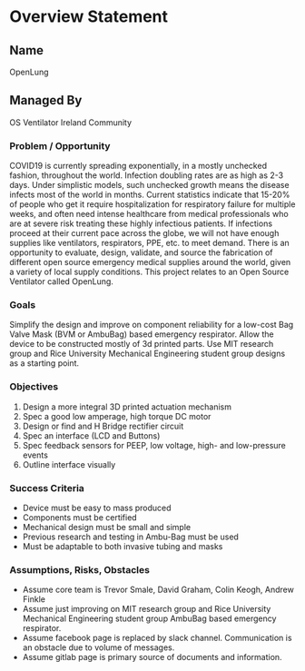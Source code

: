 # Overview Statement

## Name
OpenLung

## Managed By
OS Ventilator Ireland Community

### Problem / Opportunity
COVID19 is currently spreading exponentially, in a mostly unchecked fashion, throughout the world. Infection doubling rates are as high as 2-3 days. Under simplistic models, such unchecked growth means the disease infects most of the world in months. Current statistics indicate that 15-20% of people who get it require hospitalization for respiratory failure for multiple weeks, and often need intense healthcare from medical professionals who are at severe risk treating these highly infectious patients. If infections proceed at their current pace across the globe, we will not have enough supplies like ventilators, respirators, PPE, etc. to meet demand. 
There is an opportunity to evaluate, design, validate, and source the fabrication of different open source emergency medical supplies around the world, given a variety of local supply conditions. This project relates to an Open Source Ventilator called OpenLung.

### Goals
Simplify the design and improve on component reliability for a low-cost Bag Valve Mask (BVM or AmbuBag) based emergency respirator. Allow the device to be constructed mostly of 3d printed parts. Use MIT research group and Rice University Mechanical Engineering student group designs as a starting point.

### Objectives
1.	Design a more integral 3D printed actuation mechanism
2.	Spec a good low amperage, high torque DC motor
3.	Design or find and H Bridge rectifier circuit
4.	Spec an interface (LCD and Buttons)
5.	Spec feedback sensors for PEEP, low voltage, high- and low-pressure events
6.	Outline interface visually

### Success Criteria
- Device must be easy to mass produced
- Components must be certified
- Mechanical design must be small and simple
- Previous research and testing in Ambu-Bag must be used
- Must be adaptable to both invasive tubing and masks

### Assumptions, Risks, Obstacles
- Assume core team is Trevor Smale, David Graham, Colin Keogh, Andrew Finkle
- Assume just improving on MIT research group and Rice University Mechanical Engineering student group AmbuBag based emergency respirator.
- Assume facebook page is replaced by slack channel. Communication is an obstacle due to volume of messages.
- Assume gitlab page is primary source of documents and information.
